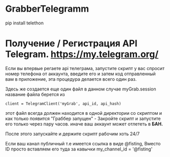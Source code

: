 # GrabberTelegramm
pip install telethon

# Получение / Регистрация API Telegram. https://my.telegram.org/
Если вы впервые регаете api телеграма, запустите скрипт
у вас спросит номер телефона от аккаунта, введите его и затем код отправленный вам в приложение, эта процедура делается всего один раз.

Здесь же создается еще один файл в данном случае myGrab.session
название файла берется из

``client = TelegramClient('myGrab', api_id, api_hash)``

этот файл всегда должен находится в одной директории со скриптом
и как только появится "Граббер запущен" - Закройте скрипт и запустите его только через пару часов.
иначе ваш аккаунт может отлететь в **БАН.**

После этого запускайте и держите скрипт рабочим хоть 24/7

Если ваш канал публичный т.е имеется ссылка в виде @fisting, Вместо ID просто вставляем его туда за кавычки
my_channel_id = '@fisting'
